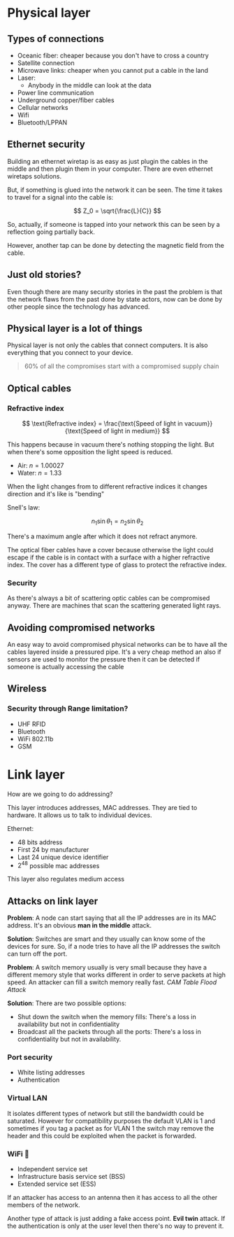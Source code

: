 # Physical layer


## Types of connections

- Oceanic fiber: cheaper because you don't have to cross a country
- Satellite connection
- Microwave links: cheaper when you cannot put a cable in the land
- Laser:
    - Anybody in the middle can look at the data
- Power line communication
- Underground copper/fiber cables
- Cellular networks
- Wifi
- Bluetooth/LPPAN

## Ethernet security

Building an ethernet wiretap is as easy as just plugin the cables in the middle and then plugin them in your computer. There are even ethernet wiretaps solutions. 

But, if something is glued into the network it can be seen. 
The time it takes to travel for a signal into the cable is:

$$
Z_0 = \sqrt{\frac{L}{C}}
$$

So, actually, if someone is tapped into your network this can be seen by a reflection going partially back.

However, another tap can be done by detecting the magnetic field from the cable.

## Just old stories?
Even though there are many security stories in the past the problem is that the network flaws from the past done by state actors, now can be done by other people since the technology has advanced. 

## Physical layer is a lot of things
Physical layer is not only the cables that connect computers. It is also everything that you connect to your device.

> 60% of all the compromises start with a compromised supply chain

## Optical cables

### Refractive index
$$
\text{Refractive index} = \frac{\text{Speed of light in vacuum}}{\text{Speed of light in medium}}
$$

This happens because in vacuum there's nothing stopping the light. But when there's some opposition the light speed is reduced.

- Air: $n = 1.00027$
- Water: $n = 1.33$

When the light changes from to different refractive indices it changes direction and it's like is "bending"

Snell's law:

$$
n_1 \sin \theta_1 = n_2 \sin \theta_2
$$

There's a maximum angle after which it does not refract anymore.

The optical fiber cables have a cover because otherwise the light could escape if the cable is in contact with a surface with a higher refractive index. The cover has a different type of glass to protect the refractive index.

### Security

As there's always a bit of scattering optic cables can be compromised anyway. There are machines that scan the scattering generated light rays.

## Avoiding compromised networks

An easy way to avoid compromised physical networks can be to have all the cables layered inside a pressured pipe. It's a very cheap method an also if sensors are used to monitor the pressure then it can be detected if someone is actually accessing the cable

## Wireless

### Security through Range limitation?

- UHF RFID
- Bluetooth
- WiFi 802.11b
- GSM

# Link layer

How are we going to do addressing?

This layer introduces addresses, MAC addresses. They are tied to hardware. It allows us to talk to individual devices.

Ethernet:

- 48 bits address
- First 24 by manufacturer
- Last 24 unique device identifier
- $2^{48}$ possible mac addresses

This layer also regulates medium access


## Attacks on link layer
**Problem**: A node can start saying that all the IP addresses are in its MAC address. It's an obvious **man in the middle** attack.

**Solution**: Switches are smart and they usually can know some of the devices for sure. So, if a node tries to have all the IP addresses the switch can turn off the port.

**Problem**: A switch memory usually is very small because they have a different memory style that works different in order to serve packets at high speed. An attacker can fill a switch memory really fast. _CAM Table Flood Attack_

**Solution**: There are two possible options:
- Shut down the switch when the memory fills: There's a loss in availability but not in confidentiality
- Broadcast all the packets through all the ports: There's a loss in confidentiality but not in availability.

### Port security
- White listing addresses
- Authentication

### Virtual LAN
It isolates different types of network but still the bandwidth could be saturated. However for compatibility purposes the default VLAN is 1 and sometimes if you tag a packet as for VLAN 1 the switch may remove the header and this could be exploited when the packet is forwarded.

### WiFi 📶
- Independent service set
- Infrastructure basis service set (BSS)
- Extended service set (ESS)

If an attacker has access to an antenna then it has access to all the other members of the network.

Another type of attack is just adding a fake access point. **Evil twin** attack. If the authentication is only at the user level then there's no way to prevent it.




